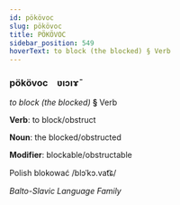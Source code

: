 ```yaml
---
id: pökövoc
slug: pökövoc
title: PÖKÖVOC
sidebar_position: 549
hoverText: to block (the blocked) § Verb
---
```


### pökövoc&emsp;<span kind="abugida">ʋıɔıɤ̄</span>

*to block (the blocked)* **§** Verb

**Verb**: to block/obstruct

**Noun**: the blocked/obstructed

**Modifier**: blockable/obstructable

Polish blokować /blɔˈkɔ.vat͡ɕ/

*Balto-Slavic Language Family*